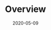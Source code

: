 ---
date: 2020-05-09
title: "Overview"
linkTitle: "Overview"
weight: 1
description: >
  Information about Connect File Pulse software, community, docs, and events.
---